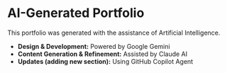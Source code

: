 # AI-Generated Portfolio

This portfolio was generated with the assistance of Artificial Intelligence.

* **Design & Development:** Powered by Google Gemini
* **Content Generation & Refinement:** Assisted by Claude AI
* **Updates (adding new section):** Using GitHub Copilot Agent
